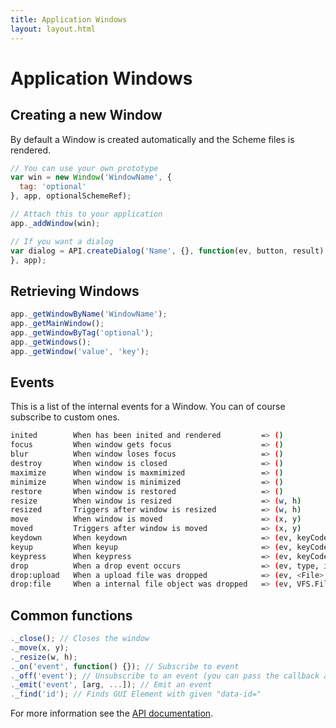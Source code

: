 ```yaml
---
title: Application Windows
layout: layout.html
---
```


# Application Windows

## Creating a new Window

By default a Window is created automatically and the Scheme files is rendered.

```js
// You can use your own prototype
var win = new Window('WindowName', {
  tag: 'optional'
}, app, optionalSchemeRef);

// Attach this to your application
app._addWindow(win);

// If you want a dialog
var dialog = API.createDialog('Name', {}, function(ev, button, result) [
}, app);

```

## Retrieving Windows

```js
app._getWindowByName('WindowName');
app._getMainWindow();
app._getWindowByTag('optional');
app._getWindows();
app._getWindow('value', 'key');
```

## Events

This is a list of the internal events for a Window. You can of course subscribe to custom ones.

```bash
inited        When has been inited and rendered         => ()
focus         When window gets focus                    => ()
blur          When window loses focus                   => ()
destroy       When window is closed                     => ()
maximize      When window is maxmimized                 => ()
minimize      When window is minimized                  => ()
restore       When window is restored                   => ()
resize        When window is resized                    => (w, h)
resized       Triggers after window is resized          => (w, h)
move          When window is moved                      => (x, y)
moved         Triggers after window is moved            => (x, y)
keydown       When keydown                              => (ev, keyCode, shiftKey, ctrlKey, altKey)
keyup         When keyup                                => (ev, keyCode, shiftKey, ctrlKey, altKey)
keypress      When keypress                             => (ev, keyCode, shiftKey, ctrlKey, altKey)
drop          When a drop event occurs                  => (ev, type, item, args)
drop:upload   When a upload file was dropped            => (ev, <File>, args)
drop:file     When a internal file object was dropped   => (ev, VFS.File, args)
```

## Common functions

```js
._close(); // Closes the window
._move(x, y);
._resize(w, h);
._on('event', function() {}); // Subscribe to event
._off('event'); // Unsubscribe to an event (you can pass the callback as second argument)
._emit('event', [arg, ...]); // Emit an event
._find('id'); // Finds GUI Element with given "data-id="
```

For more information see the [API documentation](https://os.js.org/doc/client/OSjs.Core.Window.html).
